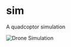 # sim
A quadcoptor simulation

![Drone Simulation](https://raw.githubusercontent.com/markusheimerl/sim/1b0bb2c1bb29e7adcfb21ce206eb0af47999c9af/2025-01-14_09-25-44_flight.gif)